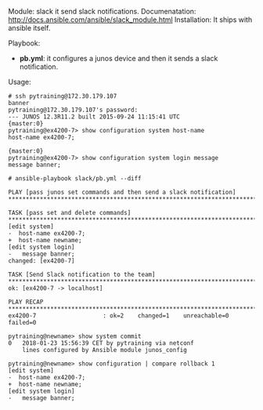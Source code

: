 Module: slack
it send slack notifications.
Documenatation: http://docs.ansible.com/ansible/slack_module.html
Installation: It ships with ansible itself.   

Playbook: 
- **pb.yml**: it configures a junos device and then it sends a slack notification.

Usage: 
```
# ssh pytraining@172.30.179.107
banner
pytraining@172.30.179.107's password: 
--- JUNOS 12.3R11.2 built 2015-09-24 11:15:41 UTC
{master:0}
pytraining@ex4200-7> show configuration system host-name 
host-name ex4200-7;

{master:0}
pytraining@ex4200-7> show configuration system login message 
message banner;

```
```
# ansible-playbook slack/pb.yml --diff

PLAY [pass junos set commands and then send a slack notification] *****************************************************************************************************************

TASK [pass set and delete commands] ***********************************************************************************************************************************************
[edit system]
-  host-name ex4200-7;
+  host-name newname;
[edit system login]
-   message banner;
changed: [ex4200-7]

TASK [Send Slack notification to the team] ****************************************************************************************************************************************
ok: [ex4200-7 -> localhost]

PLAY RECAP ************************************************************************************************************************************************************************
ex4200-7                   : ok=2    changed=1    unreachable=0    failed=0   

```
```
pytraining@newname> show system commit 
0   2018-01-23 15:56:39 CET by pytraining via netconf
    lines configured by Ansible module junos_config

```
```
pytraining@newname> show configuration | compare rollback 1 
[edit system]
-  host-name ex4200-7;
+  host-name newname;
[edit system login]
-   message banner;

```


